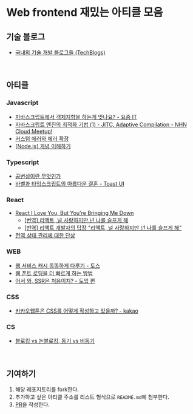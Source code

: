 # Web frontend 재밌는 아티클 모음

## 기술 블로그

- [국내외 기술 개발 블로그들 (TechBlogs)](https://github.com/seongkyu-lim/TechBlogs)

<br>

## 아티클

### Javascript

- [자바스크립트에서 객체지향을 하는게 맞나요? - 요즘 IT](https://yozm.wishket.com/magazine/detail/1396/)
- [자바스크립트 엔진의 최적화 기법 (1) - JITC, Adaptive Compilation - NHN Cloud Meetup!](https://meetup.toast.com/posts/77)
- [커스텀 에러와 에러 확장](https://ko.javascript.info/custom-errors)
- [[Node.js] 개념 이해하기](https://hanamon.kr/nodejs-%EA%B0%9C%EB%85%90-%EC%9D%B4%ED%95%B4%ED%95%98%EA%B8%B0/)

### Typescript

- [공변성이란 무엇인가](https://seob.dev/posts/%EA%B3%B5%EB%B3%80%EC%84%B1%EC%9D%B4%EB%9E%80-%EB%AC%B4%EC%97%87%EC%9D%B8%EA%B0%80/)
- [바벨과 타입스크립트의 아름다운 결혼 - Toast UI](https://ui.toast.com/weekly-pick/ko_20181220)

### React

- [React I Love You, But You're Bringing Me Down](https://marmelab.com/blog/2022/09/20/react-i-love-you.html)
  - [[번역] 리액트, 널 사랑하지만 넌 나를 슬프게 해](https://velog.io/@eunbinn/react-i-love-you-but-youre-bringing-me-down)
  - [[번역] 리액트 개발자의 답장 "리액트, 널 사랑하지만 넌 나를 슬프게 해"](https://velog.io/@phw3071/%EB%B2%88%EC%97%AD-%EB%A6%AC%EC%95%A1%ED%8A%B8%EA%B0%80-%EB%B3%B4%EB%82%B8-%EB%A6%AC%EC%95%A1%ED%8A%B8-%EB%84%90-%EC%82%AC%EB%9E%91%ED%95%98%EC%A7%80%EB%A7%8C-%EB%84%8C-%EB%82%98%EB%A5%BC-%EC%8A%AC%ED%94%84%EA%B2%8C-%ED%95%B4%EC%9D%98-%EB%8B%B5%EC%9E%A5)
- [전역 상태 관리에 대한 단상](https://jbee.io/react/thinking-about-global-state/)

### WEB

- [웹 서비스 캐시 똑똑하게 다루기 - 토스](https://toss.tech/article/smart-web-service-cache)
- [웹 폰트 로딩을 더 빠르게 하는 방법](https://yceffort.kr/2021/06/ways-to-faster-web-fonts#optional)
- [어서 와, SSR은 처음이지? - 도입 편](https://d2.naver.com/helloworld/7804182)

### CSS

- [카카오웹툰은 CSS를 어떻게 작성하고 있을까? - kakao](https://fe-developers.kakaoent.com/2022/220210-css-in-kakaowebtoon/)

### CS

- [블로킹 vs 논블로킹, 동기 vs 비동기](https://velog.io/@nittre/%EB%B8%94%EB%A1%9C%ED%82%B9-Vs.-%EB%85%BC%EB%B8%94%EB%A1%9C%ED%82%B9-%EB%8F%99%EA%B8%B0-Vs.-%EB%B9%84%EB%8F%99%EA%B8%B0)

<br>

## 기여하기 

1. 해당 레포지토리를 fork한다. 
2. 추가하고 싶은 아티클 주소를 리스트 형식으로 `README.md`에 첨부한다. 
3. [PR](https://github.com/byhhh2/fe-article/compare)을 작성한다.
